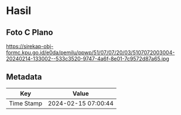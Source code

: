 # Hasil

## Foto C Plano

https://sirekap-obj-formc.kpu.go.id/e0da/pemilu/ppwp/51/07/07/20/03/5107072003004-20240214-133002--533c3520-9747-4a6f-8e01-7c9572d87a65.jpg


## Metadata

| Key        | Value               |
| ---------- | ------------------- |
| Time Stamp | 2024-02-15 07:00:44 |



